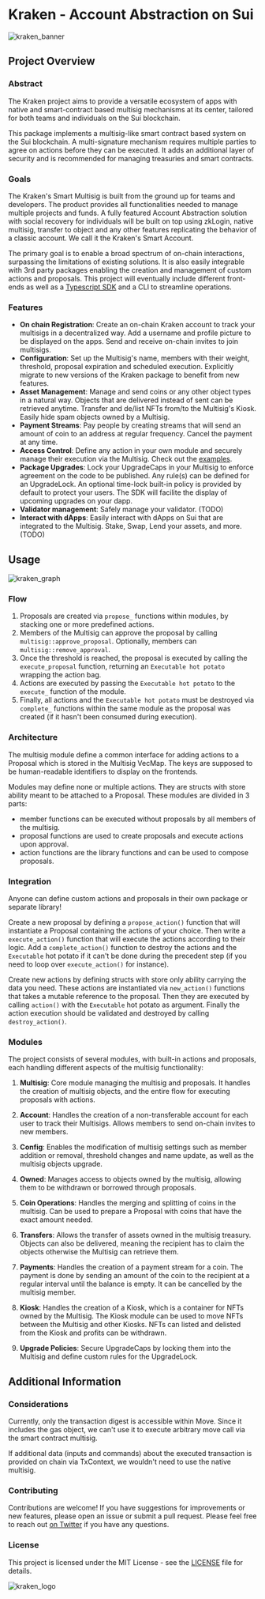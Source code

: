 # Kraken - Account Abstraction on Sui

![kraken_banner](./assets/kraken_banner.png)

## Project Overview

### Abstract

The Kraken project aims to provide a versatile ecosystem of apps with native and smart-contract based multisig mechanisms at its center, tailored for both teams and individuals on the Sui blockchain.

This package implements a multisig-like smart contract based system on the Sui blockchain. A multi-signature mechanism requires multiple parties to agree on actions before they can be executed. It adds an additional layer of security and is recommended for managing treasuries and smart contracts.

### Goals

The Kraken's Smart Multisig is built from the ground up for teams and developers. The product provides all functionalities needed to manage multiple projects and funds.
A fully featured Account Abstraction solution with social recovery for individuals will be built on top using zkLogin, native multisig, transfer to object and any other features replicating the behavior of a classic account. We call it the Kraken's Smart Account.

The primary goal is to enable a broad spectrum of on-chain interactions, surpassing the limitations of existing solutions. It is also easily integrable with 3rd party packages enabling the creation and management of custom actions and proposals. This project will eventually include different front-ends as well as a [Typescript SDK](https://github.com/gmove-io/kraken-sdk) and a CLI to streamline operations.

### Features

- **On chain Registration**: Create an on-chain Kraken account to track your multisigs in a decentralized way. Add a username and profile picture to be displayed on the apps. Send and receive on-chain invites to join multisigs. 
- **Configuration**: Set up the Multisig's name, members with their weight, threshold, proposal expiration and scheduled execution. Explicitly migrate to new versions of the Kraken package to benefit from new features.
- **Asset Management**: Manage and send coins or any other object types in a natural way. Objects that are delivered instead of sent can be retrieved anytime. Transfer and de/list NFTs from/to the Multisig's Kiosk. Easily hide spam objects owned by a Multisig.
- **Payment Streams**: Pay people by creating streams that will send an amount of coin to an address at regular frequency. Cancel the payment at any time.
- **Access Control**: Define any action in your own module and securely manage their execution via the Multisig. Check out the [examples](TODO:).
- **Package Upgrades**: Lock your UpgradeCaps in your Multisig to enforce agreement on the code to be published. Any rule(s) can be defined for an UpgradeLock. An optional time-lock built-in policy is provided by default to protect your users. The SDK will facilite the display of upcoming upgrades on your dapp.
- **Validator management**: Safely manage your validator. (TODO)
- **Interact with dApps**: Easily interact with dApps on Sui that are integrated to the Multisig. Stake, Swap, Lend your assets, and more. (TODO)

## Usage

![kraken_graph](./assets/kraken_graph.png)

### Flow

1. Proposals are created via `propose_` functions within modules, by stacking one or more predefined actions.
2. Members of the Multisig can approve the proposal by calling `multisig::approve_proposal`. Optionally, members can `multisig::remove_approval`.
3. Once the threshold is reached, the proposal is executed by calling the `execute_proposal` function, returning an `Executable hot potato` wrapping the action bag.
4. Actions are executed by passing the `Executable hot potato` to the `execute_` function of the module.
5. Finally, all actions and the `Executable hot potato` must be destroyed via `complete_` functions within the same module as the proposal was created (if it hasn't been consumed during execution).

### Architecture

The multisig module define a common interface for adding actions to a Proposal which is stored in the Multisig VecMap. The keys are supposed to be human-readable identifiers to display on the frontends.

Modules may define none or multiple actions. They are structs with store ability meant to be attached to a Proposal. These modules are divided in 3 parts:

- member functions can be executed without proposals by all members of the multisig.
- proposal functions are used to create proposals and execute actions upon approval.
- action functions are the library functions and can be used to compose proposals.

### Integration

Anyone can define custom actions and proposals in their own package or separate library! 

Create a new proposal by defining a `propose_action()` function that will instantiate a Proposal containing the actions of your choice. Then write a `execute_action()` function that will execute the actions according to their logic. Add a `complete_action()` function to destroy the actions and the `Executable` hot potato if it can't be done during the precedent step (if you need to loop over `execute_action()` for instance).

Create new actions by defining structs with store only ability carrying the data you need. These actions are instantiated via `new_action()` functions that takes a mutable reference to the proposal. Then they are executed by calling `action()` with the `Executable` hot potato as argument. Finally the action execution should be validated and destroyed by calling `destroy_action()`.

### Modules

The project consists of several modules, with built-in actions and proposals, each handling different aspects of the multisig functionality:

1. **Multisig**: Core module managing the multisig and proposals. It handles the creation of multisig objects, and the entire flow for executing proposals with actions.

2. **Account**: Handles the creation of a non-transferable account for each user to track their Multisigs. Allows members to send on-chain invites to new members.

3. **Config**: Enables the modification of multisig settings such as member addition or removal, threshold changes and name update, as well as the multisig objects upgrade.

4. **Owned**: Manages access to objects owned by the multisig, allowing them to be withdrawn or borrowed through proposals.

5. **Coin Operations**: Handles the merging and splitting of coins in the multisig. Can be used to prepare a Proposal with coins that have the exact amount needed.

6. **Transfers**: Allows the transfer of assets owned in the multisig treasury. Objects can also be delivered, meaning the recipient has to claim the objects otherwise the Multisig can retrieve them.

7. **Payments**: Handles the creation of a payment stream for a coin. The payment is done by sending an amount of the coin to the recipient at a regular interval until the balance is empty. It can be cancelled by the multisig member.

8. **Kiosk**: Handles the creation of a Kiosk, which is a container for NFTs owned by the Multisig. The Kiosk module can be used to move NFTs between the Multisig and other Kiosks. NFTs can listed and delisted from the Kiosk and profits can be withdrawn.

9. **Upgrade Policies**: Secure UpgradeCaps by locking them into the Multisig and define custom rules for the UpgradeLock.

## Additional Information

### Considerations
Currently, only the transaction digest is accessible within Move. Since it includes the gas object, we can't use it to execute arbitrary move call via the smart contract multisig.

If additional data (inputs and commands) about the executed transaction is provided on chain via TxContext, we wouldn't need to use the native multisig.  

### Contributing

Contributions are welcome! If you have suggestions for improvements or new features, please open an issue or submit a pull request. Please feel free to reach out [on Twitter](https://twitter.com/BL0CKRUNNER) if you have any questions.

### License

This project is licensed under the MIT License - see the [LICENSE](LICENSE) file for details.


![kraken_logo](./assets/kraken_logo.jpg)
